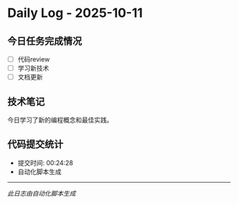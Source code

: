 # Daily Log - 2025-10-11

## 今日任务完成情况
- [ ] 代码review
- [ ] 学习新技术
- [ ] 文档更新

## 技术笔记
今日学习了新的编程概念和最佳实践。

## 代码提交统计
- 提交时间: 00:24:28
- 自动化脚本生成

---
*此日志由自动化脚本生成*
